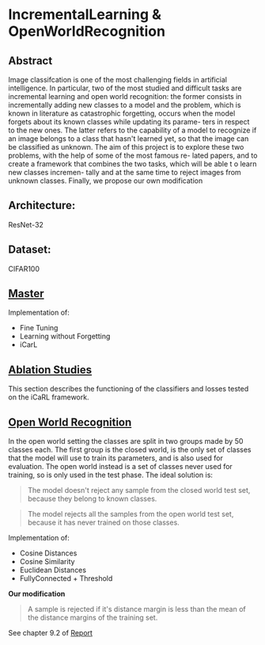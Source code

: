 # IncrementalLearning & OpenWorldRecognition
## Abstract
Image classifcation is one of the most challenging fields in artificial intelligence. In particular, two of the most studied and difficult tasks are incremental learning and open world recognition: the former consists in incrementally adding new classes to a model and the problem, which is known in literature as catastrophic forgetting, occurs when the model forgets about its known classes while updating its parame- ters in respect to the new ones. The latter refers to the capability of a model to recognize if an image belongs to a class that hasn't learned yet, so that the image can be classified as unknown. The aim of this project is to explore these two problems, with the help of some of the most famous re- lated papers, and to create a framework that combines the two tasks, which will be able t o learn new classes incremen- tally and at the same time to reject images from unknown classes. Finally, we propose our own modification

## Architecture:
ResNet-32
## Dataset:
CIFAR100

## [Master](https://github.com/MattiaDelleani/incrementalLearning_OpenWorldRecognition/tree/master)
Implementation of:
- Fine Tuning
- Learning without Forgetting
- iCarL

## [Ablation Studies](https://github.com/MattiaDelleani/incrementalLearning_OpenWorldRecognition/tree/ablationStudies)
This section describes the functioning of the classifiers and losses tested on the iCaRL framework.

## [Open World Recognition](https://github.com/MattiaDelleani/incrementalLearning_OpenWorldRecognition/tree/openWorldRecognition)
In the open world setting the classes are split in two groups
made by 50 classes each. The first group is the closed world,
is the only set of classes that the model will use to train
its parameters, and is also used for evaluation. The open
world instead is a set of classes never used for training, so
is only used in the test phase.
The ideal solution is: 
> The model doesn't reject any sample from the closed world test set, because they belong to known classes.

> The model rejects all the samples from the open world test set, because it has never trained on those classes.

Implementation of:
- Cosine Distances
- Cosine Similarity
- Euclidean Distances
- FullyConnected + Threshold

**Our modification**
> A sample is rejected if it's distance margin is less than the mean of the distance margins of the training set.

See chapter 9.2 of [Report](Report.pdf)
